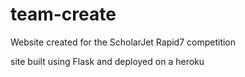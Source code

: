 # team-create
Website created for the ScholarJet Rapid7 competition

site built using Flask and deployed on a heroku
